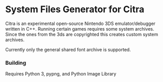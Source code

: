 System Files Generator for Citra
==============

Citra is an experimental open-source Nintendo 3DS emulator/debugger written in C++. Running certain games requires some system archives.
Since the ones from the 3ds are copyrighted this creates custom system archives.

Currently only the general shared font archive is supported.

### Building

Requires Python 3, pypng, and Python Image Library
